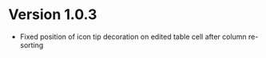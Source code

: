 # Version 1.0.3

* Fixed position of icon tip decoration on edited table cell after column re-sorting
